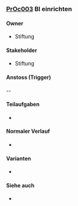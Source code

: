 
### [PrOc003](https://github.com/PolitAktiv/politaktiv-requirements/tree/master/de/processes/PrOc003.md) BI einrichten

#### Owner
 * Stiftung


#### Stakeholder
 * Stiftung


#### Anstoss (Trigger)
--


#### Teilaufgaben
 *


#### Normaler Verlauf
 * 


#### Varianten
 * 


#### Siehe auch
 *
